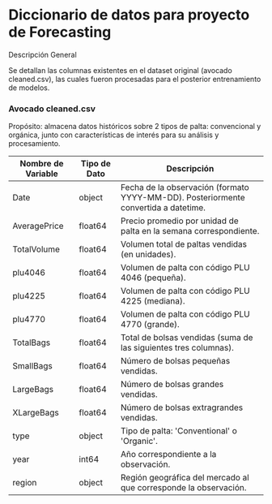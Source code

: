 # Diccionario de datos para proyecto de Forecasting

Descripción General

Se detallan las columnas existentes en el dataset original (avocado cleaned.csv), las cuales fueron procesadas para el posterior entrenamiento de modelos.

### Avocado cleaned.csv

Propósito: almacena datos históricos sobre 2 tipos de palta: convencional y orgánica, junto con características de interés para su análisis y procesamiento.

| Nombre de Variable | Tipo de Dato | Descripción                                                                 |
|---------------------|--------------|------------------------------------------------------------------------------|
| Date              | object       | Fecha de la observación (formato YYYY-MM-DD). Posteriormente convertida a datetime. |
| AveragePrice      | float64      | Precio promedio por unidad de palta en la semana correspondiente.           |
| TotalVolume       | float64      | Volumen total de paltas vendidas (en unidades).                            |
| plu4046           | float64      | Volumen de palta con código PLU 4046 (pequeña).                            |
| plu4225           | float64      | Volumen de palta con código PLU 4225 (mediana).                            |
| plu4770           | float64      | Volumen de palta con código PLU 4770 (grande).                             |
| TotalBags         | float64      | Total de bolsas vendidas (suma de las siguientes tres columnas).           |
| SmallBags         | float64      | Número de bolsas pequeñas vendidas.                                        |
| LargeBags         | float64      | Número de bolsas grandes vendidas.                                         |
| XLargeBags        | float64      | Número de bolsas extragrandes vendidas.                                    |
| type              | object       | Tipo de palta: 'Conventional' o 'Organic'.                             |
| year              | int64        | Año correspondiente a la observación.                                      |
| region            | object       | Región geográfica del mercado al que corresponde la observación.           |
